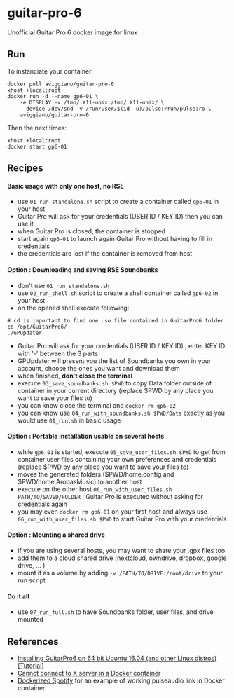 # guitar-pro-6
Unofficial Guitar Pro 6 docker image for linux

## Run

To instanciate your container:

```
docker pull aviggiano/guitar-pro-6
xhost +local:root
docker run -d --name gp6-01 \
	-e DISPLAY -v /tmp/.X11-unix:/tmp/.X11-unix/ \
	--device /dev/snd -v /run/user/$(id -u)/pulse:/run/pulse:ro \
	aviggiano/guitar-pro-6

```

Then the next times:

```
xhost +local:root
docker start gp6-01
```

## Recipes

#### Basic usage with only one host, no RSE

 - use `01_run_standalone.sh` script to create a container called `gp6-01` in your host
 - Guitar Pro will ask for your credentials (USER ID / KEY ID) then you can use it
 - when Guitar Pro is closed, the container is stopped
 - start again `gp6-01` to launch again Guitar Pro without having to fill in credentials
 - the credentials are lost if the container is removed from host


#### Option : Downloading and saving RSE Soundbanks

 - don't use `01_run_standalone.sh`
 - use `02_run_shell.sh` script to create a shell container called `gp6-02` in your host
 - on the opened shell execute following:
 ```
 # cd is important to find one .so file contained in GuitarPro6 folder
 cd /opt/GuitarPro6/
 ./GPUpdater
 ```
 - Guitar Pro will ask for your credentials (USER ID / KEY ID) , enter KEY ID with '-' between the 3 parts
 - GPUpdater will present you the list of Soundbanks you own in your account, choose the ones you want and download them
 - when finished, **don't close the terminal**
 - execute `03_save_soundbanks.sh $PWD` to copy Data folder outside of container in your current directory (replace $PWD by any place you want to save your files to)
 - you can know close the terminal and `docker rm gp6-02`
 - you can know use `04_run_with_soundbanks.sh $PWD/Data` exactly as you would use `01_run.sh` in basic usage


#### Option : Portable installation usable on several hosts

 - while `gp6-01` is started, execute `05_save_user_files.sh $PWD` to get from container user files containing your own preferences and credentials (replace $PWD by any place you want to save your files to)
 - moves the generated folders ($PWD/home.config and $PWD/home.ArobasMusic) to another host
 - execute on the other host `06_run_with_user_files.sh PATH/TO/SAVED/FOLDER` : Guitar Pro is executed without asking for credentials again
 - you may even `docker rm gp6-01` on your first host and always use `06_run_with_user_files.sh $PWD` to start Guitar Pro with your credentials


#### Option : Mounting a shared drive

 - if you are using several hosts, you may want to share your .gpx files too
 - add them to a cloud shared drive (nextcloud, owndrive, dropbox, google drive, ... )
 - mount it as a volume by adding `-v /PATH/TO/DRIVE:/root/drive` to your run script


#### Do it all

 - use `07_run_full.sh` to have Soundbanks folder, user files, and drive mounted


## References

- [Installing GuitarPro6 on 64 bit Ubuntu 16.04 (and other Linux distros) [Tutorial]](https://www.reddit.com/r/GuitarPro/comments/4vqlpc/installing_guitarpro6_on_64_bit_ubuntu_1604_and/)
- [Cannot connect to X server in a Docker container](https://groups.google.com/forum/#!topic/etetoolkit/4SrZk5fRtCM)
- [Dockerized Spotify](https://github.com/terlar/docker-spotify-pulseaudio) for an example of working pulseaudio link in Docker container

